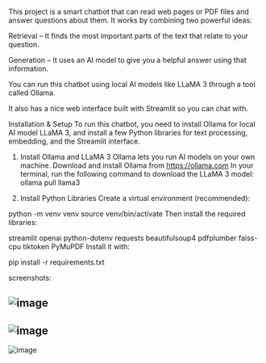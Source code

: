 This project is a smart chatbot that can read web pages or PDF files and answer questions about them. It works by combining two powerful ideas:

Retrieval – It finds the most important parts of the text that relate to your question.

Generation – It uses an AI model to give you a helpful answer using that information.

You can run this chatbot  using local AI models like LLaMA 3 through a tool called Ollama.

It also has a nice web interface built with Streamlit so you can chat with.

Installation & Setup
To run this chatbot, you need to install Ollama for local AI model LLaMA 3, and install a few Python libraries for text processing, embedding, and the Streamlit interface.

 1. Install Ollama and LLaMA 3
Ollama lets you run AI models on your own machine.
Download and install Ollama from https://ollama.com
In your terminal, run the following command to download the LLaMA 3 model:
ollama pull llama3

2. Install Python Libraries
Create a virtual environment (recommended):

python -m venv venv
source venv/bin/activate 
Then install the required libraries:

streamlit
openai
python-dotenv
requests
beautifulsoup4
pdfplumber
faiss-cpu
tiktoken
PyMuPDF
Install it with:

pip install -r requirements.txt


screenshots:

![image](https://github.com/user-attachments/assets/39f445b1-a55a-45bc-b302-0f6a59f30698)
--------------------------------------------------------------------------------------------------------------------------------------------------------------------------------------------------------------------

![image](https://github.com/user-attachments/assets/7d17022c-9a9d-449b-8358-aaff7e868ac3)
--------------------------------------------------------------------------------------------------------------------------------------------------------------------------------------------------------------------

![image](https://github.com/user-attachments/assets/fa58449a-7b04-484b-9a00-6eb598196e17)


